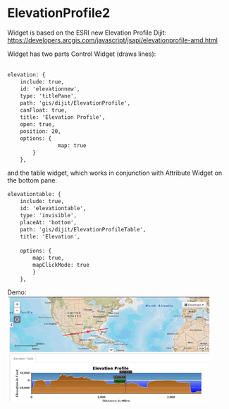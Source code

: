 # ElevationProfile2
Widget is based on the ESRI new Elevation Profile Dijit:
https://developers.arcgis.com/javascript/jsapi/elevationprofile-amd.html

Widget has two parts Control Widget (draws lines):
```

elevation: {
	include: true,
	id: 'elevationnew',
	type: 'titlePane',
	path: 'gis/dijit/ElevationProfile',
	canFloat: true,
	title: 'Elevation Profile',
	open: true,
	position: 20,
	options: {
                map: true
		}
	},
```
and the table widget, which works in conjunction with Attribute Widget on the bottom pane:
```	
elevationtable: {
	include: true,
	id: 'elevationtable',
	type: 'invisible',
	placeAt: 'bottom',
	path: 'gis/dijit/ElevationProfileTable',
	title: 'Elevation',

	options: {
		map: true,
		mapClickMode: true
		}
	},
```
Demo:	
![alt tag](https://github.com/goriliukasbuxton/ElevationProfile2/blob/master/Elevation.png)	
